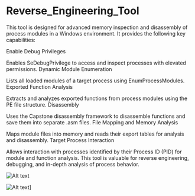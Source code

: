 # Reverse_Engineering_Tool
This tool is designed for advanced memory inspection and disassembly of process modules in a Windows environment. It provides the following key capabilities:

Enable Debug Privileges

Enables SeDebugPrivilege to access and inspect processes with elevated permissions.
Dynamic Module Enumeration

Lists all loaded modules of a target process using EnumProcessModules.
Exported Function Analysis

Extracts and analyzes exported functions from process modules using the PE file structure.
Disassembly

Uses the Capstone disassembly framework to disassemble functions and save them into separate .asm files.
File Mapping and Memory Analysis

Maps module files into memory and reads their export tables for analysis and disassembly.
Target Process Interaction

Allows interaction with processes identified by their Process ID (PID) for module and function analysis.
This tool is valuable for reverse engineering, debugging, and in-depth analysis of process behavior.

![Alt text](https://i.ibb.co/crF0xV7/memory.png)

![Alt text](https://i.ibb.co/1Ljqrk7/Untitled.png)]
